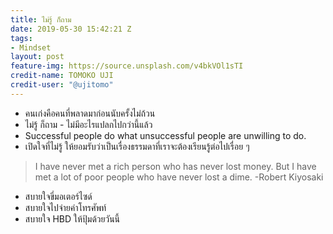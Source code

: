 ```yaml
---
title: ไม่รู้ ก็ถาม
date: 2019-05-30 15:42:21 Z
tags:
- Mindset
layout: post
feature-img: https://source.unsplash.com/v4bkVOl1sTI
credit-name: TOMOKO UJI
credit-user: "@ujitomo"
---
```


- คนเก่งคือคนที่พลาดมาก่อนนับครั้งไม่ถ้วน
- ไม่รู้ ก็ถาม - ไม่มีอะไรแปลกไปกว่านี้แล้ว
- Successful people do what unsuccessful people are unwilling to do.
- เปิดใจที่ไม่รู้ ให้ยอมรับว่าเป็นเรื่องธรรมดาที่เราจะต้องเรียนรู้ต่อไปเรื่อย ๆ

> I have never met a rich person who has never lost money. But I have met a lot of poor people who have never lost a dime. -Robert Kiyosaki

<i class="fa fa-child" style="color:plum"></i>

- สบายใจขี่มอเตอร์ไซด์
- สบายใจไปจ่ายค่าโทรศัพท์
- สบายใจ HBD ให้ปุ้มด้วยวันนี้

